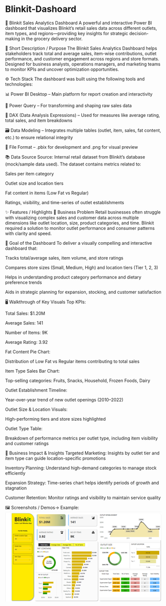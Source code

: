 # Blinkit-Dashoard
🛒 Blinkit Sales Analytics Dashboard
A powerful and interactive Power BI dashboard that visualizes Blinkit’s retail sales data across different outlets, item types, and regions—providing key insights for strategic decision-making in the grocery delivery sector.

📌 Short Description / Purpose
The Blinkit Sales Analytics Dashboard helps stakeholders track total and average sales, item-wise contributions, outlet performance, and customer engagement across regions and store formats. Designed for business analysts, operations managers, and marketing teams to monitor KPIs and uncover optimization opportunities.

⚙️ Tech Stack
The dashboard was built using the following tools and technologies:

📊 Power BI Desktop – Main platform for report creation and interactivity

📂 Power Query – For transforming and shaping raw sales data

🧠 DAX (Data Analysis Expressions) – Used for measures like average rating, total sales, and item breakdowns

🗃️ Data Modeling – Integrates multiple tables (outlet, item, sales, fat content, etc.) to ensure relational integrity

📁 File Format – .pbix for development and .png for visual preview

📚 Data Source
Source: Internal retail dataset from Blinkit’s database (mock/sample data used).
The dataset contains metrics related to:

Sales per item category

Outlet size and location tiers

Fat content in items (Low Fat vs Regular)

Ratings, visibility, and time-series of outlet establishments

✨ Features / Highlights
🧩 Business Problem
Retail businesses often struggle with visualizing complex sales and customer data across multiple dimensions like outlet location, size, product categories, and time. Blinkit required a solution to monitor outlet performance and consumer patterns with clarity and speed.

🎯 Goal of the Dashboard
To deliver a visually compelling and interactive dashboard that:

Tracks total/average sales, item volume, and store ratings

Compares store sizes (Small, Medium, High) and location tiers (Tier 1, 2, 3)

Helps in understanding product category performance and dietary preference trends

Aids in strategic planning for expansion, stocking, and customer satisfaction

🖥️ Walkthrough of Key Visuals
Top KPIs:

Total Sales: $1.20M

Average Sales: 141

Number of Items: 9K

Average Rating: 3.92

Fat Content Pie Chart:

Distribution of Low Fat vs Regular items contributing to total sales

Item Type Sales Bar Chart:

Top-selling categories: Fruits, Snacks, Household, Frozen Foods, Dairy

Outlet Establishment Timeline:

Year-over-year trend of new outlet openings (2010–2022)

Outlet Size & Location Visuals:

High-performing tiers and store sizes highlighted

Outlet Type Table:

Breakdown of performance metrics per outlet type, including item visibility and customer ratings

💼 Business Impact & Insights
Targeted Marketing: Insights by outlet tier and item type can guide location-specific promotions

Inventory Planning: Understand high-demand categories to manage stock efficiently

Expansion Strategy: Time-series chart helps identify periods of growth and stagnation

Customer Retention: Monitor ratings and visibility to maintain service quality

🖼️ Screenshots / Demos->
Example: ![Dashboard Preview](https://github.com/decentniket/Blinkit-Dashoard/blob/main/Dashboard%20Overview.PNG)

